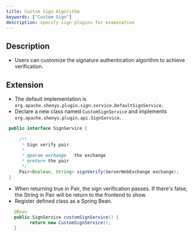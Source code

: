 ```yaml
---
title: Custom Sign Algorithm
keywords: ["Custom Sign"]
description: specify sign plugins for examination
---
```


## Description

* Users can customize the signature authentication algorithm to achieve verification.

## Extension

* The default implementation is `org.apache.shenyu.plugin.sign.service.DefaultSignService`.
* Declare a new class named `CustomSignService` and implements  `org.apache.shenyu.plugin.api.SignService`.

```java
 public interface SignService {
 
     /**
      * Sign verify pair.
      *
      * @param exchange   the exchange
      * @return the pair
      */
     Pair<Boolean, String> signVerify(ServerWebExchange exchange);
 }

```

* When returning true in Pair, the sign verification passes. If there's false, the String in Pair will be return to the frontend to show.
* Register defined class as a Spring Bean.

```java
   @Bean
   public SignService customSignService() {
         return new CustomSignService();
   }
```




